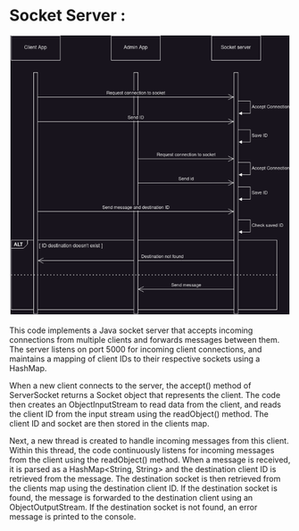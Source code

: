 # Socket Server :
<center><img width="500px" src="assets/sequence diagram .png"/></center>
</br>
This code implements a Java socket server that accepts incoming connections from multiple clients and forwards messages between them. The server listens on port 5000 for incoming client connections, and maintains a mapping of client IDs to their respective sockets using a HashMap.

When a new client connects to the server, the accept() method of ServerSocket returns a Socket object that represents the client. The code then creates an ObjectInputStream to read data from the client, and reads the client ID from the input stream using the readObject() method. The client ID and socket are then stored in the clients map.

Next, a new thread is created to handle incoming messages from this client. Within this thread, the code continuously listens for incoming messages from the client using the readObject() method. When a message is received, it is parsed as a HashMap<String, String> and the destination client ID is retrieved from the message. The destination socket is then retrieved from the clients map using the destination client ID. If the destination socket is found, the message is forwarded to the destination client using an ObjectOutputStream. If the destination socket is not found, an error message is printed to the console.